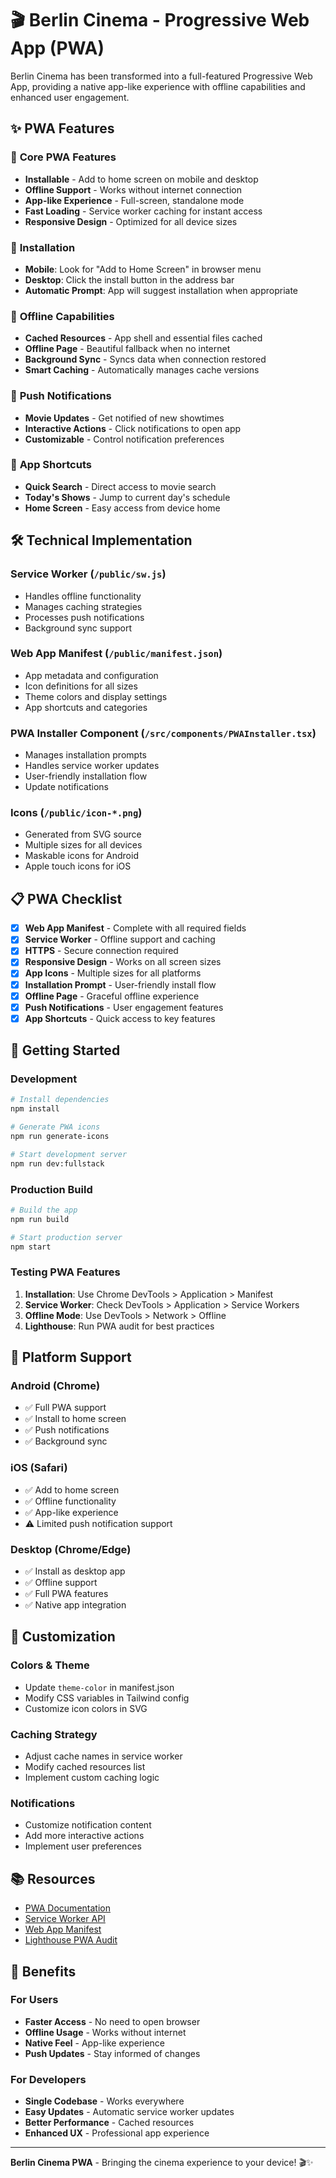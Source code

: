 # 🎬 Berlin Cinema - Progressive Web App (PWA)

Berlin Cinema has been transformed into a full-featured Progressive Web App, providing a native app-like experience with offline capabilities and enhanced user engagement.

## ✨ PWA Features

### 🔧 **Core PWA Features**
- **Installable** - Add to home screen on mobile and desktop
- **Offline Support** - Works without internet connection
- **App-like Experience** - Full-screen, standalone mode
- **Fast Loading** - Service worker caching for instant access
- **Responsive Design** - Optimized for all device sizes

### 📱 **Installation**
- **Mobile**: Look for "Add to Home Screen" in browser menu
- **Desktop**: Click the install button in the address bar
- **Automatic Prompt**: App will suggest installation when appropriate

### 🚀 **Offline Capabilities**
- **Cached Resources** - App shell and essential files cached
- **Offline Page** - Beautiful fallback when no internet
- **Background Sync** - Syncs data when connection restored
- **Smart Caching** - Automatically manages cache versions

### 🔔 **Push Notifications**
- **Movie Updates** - Get notified of new showtimes
- **Interactive Actions** - Click notifications to open app
- **Customizable** - Control notification preferences

### 🎯 **App Shortcuts**
- **Quick Search** - Direct access to movie search
- **Today's Shows** - Jump to current day's schedule
- **Home Screen** - Easy access from device home

## 🛠️ Technical Implementation

### **Service Worker** (`/public/sw.js`)
- Handles offline functionality
- Manages caching strategies
- Processes push notifications
- Background sync support

### **Web App Manifest** (`/public/manifest.json`)
- App metadata and configuration
- Icon definitions for all sizes
- Theme colors and display settings
- App shortcuts and categories

### **PWA Installer Component** (`/src/components/PWAInstaller.tsx`)
- Manages installation prompts
- Handles service worker updates
- User-friendly installation flow
- Update notifications

### **Icons** (`/public/icon-*.png`)
- Generated from SVG source
- Multiple sizes for all devices
- Maskable icons for Android
- Apple touch icons for iOS

## 📋 PWA Checklist

- [x] **Web App Manifest** - Complete with all required fields
- [x] **Service Worker** - Offline support and caching
- [x] **HTTPS** - Secure connection required
- [x] **Responsive Design** - Works on all screen sizes
- [x] **App Icons** - Multiple sizes for all platforms
- [x] **Installation Prompt** - User-friendly install flow
- [x] **Offline Page** - Graceful offline experience
- [x] **Push Notifications** - User engagement features
- [x] **App Shortcuts** - Quick access to key features

## 🚀 Getting Started

### **Development**
```bash
# Install dependencies
npm install

# Generate PWA icons
npm run generate-icons

# Start development server
npm run dev:fullstack
```

### **Production Build**
```bash
# Build the app
npm run build

# Start production server
npm start
```

### **Testing PWA Features**
1. **Installation**: Use Chrome DevTools > Application > Manifest
2. **Service Worker**: Check DevTools > Application > Service Workers
3. **Offline Mode**: Use DevTools > Network > Offline
4. **Lighthouse**: Run PWA audit for best practices

## 📱 Platform Support

### **Android (Chrome)**
- ✅ Full PWA support
- ✅ Install to home screen
- ✅ Push notifications
- ✅ Background sync

### **iOS (Safari)**
- ✅ Add to home screen
- ✅ Offline functionality
- ✅ App-like experience
- ⚠️ Limited push notification support

### **Desktop (Chrome/Edge)**
- ✅ Install as desktop app
- ✅ Offline support
- ✅ Full PWA features
- ✅ Native app integration

## 🔧 Customization

### **Colors & Theme**
- Update `theme-color` in manifest.json
- Modify CSS variables in Tailwind config
- Customize icon colors in SVG

### **Caching Strategy**
- Adjust cache names in service worker
- Modify cached resources list
- Implement custom caching logic

### **Notifications**
- Customize notification content
- Add more interactive actions
- Implement user preferences

## 📚 Resources

- [PWA Documentation](https://web.dev/progressive-web-apps/)
- [Service Worker API](https://developer.mozilla.org/en-US/docs/Web/API/Service_Worker_API)
- [Web App Manifest](https://developer.mozilla.org/en-US/docs/Web/Manifest)
- [Lighthouse PWA Audit](https://developers.google.com/web/tools/lighthouse)

## 🎉 Benefits

### **For Users**
- **Faster Access** - No need to open browser
- **Offline Usage** - Works without internet
- **Native Feel** - App-like experience
- **Push Updates** - Stay informed of changes

### **For Developers**
- **Single Codebase** - Works everywhere
- **Easy Updates** - Automatic service worker updates
- **Better Performance** - Cached resources
- **Enhanced UX** - Professional app experience

---

**Berlin Cinema PWA** - Bringing the cinema experience to your device! 🎬✨
